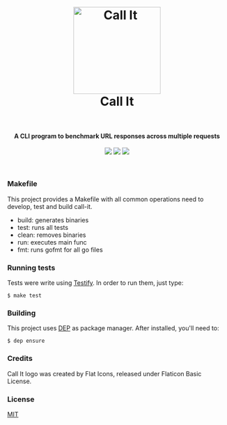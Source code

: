 <h1 align="center">
  <br>
  <img src="https://cdn.rawgit.com/pedrolopesme/call-it/3280fc97/call-it.png" alt="Call It" width="200">
  <br>
  Call It
  <br>
  <br>
</h1>

<h4 align="center">A CLI program to benchmark URL responses across multiple requests</h4>

<p align="center">
  <a href="https://travis-ci.org/pedrolopesme/call-it"> <img src="https://api.travis-ci.org/pedrolopesme/call-it.svg?branch=master" /></a>
  <a href="https://goreportcard.com/report/github.com/pedrolopesme/call-it"> <img src="https://goreportcard.com/badge/github.com/pedrolopesme/call-it" /></a>
  <a href="https://codeclimate.com/github/pedrolopesme/call-it/maintainability"> <img src="https://api.codeclimate.com/v1/badges/e7854e559e20c9e250de/maintainability" /></a>
</p>
<br>
 
### Makefile

This project provides a Makefile with all common operations need to develop, test and build call-it.

* build: generates binaries
* test: runs all tests
* clean: removes binaries
* run: executes main func
* fmt: runs gofmt for all go files


### Running tests

Tests were write using [Testify](github.com/stretchr/testify/assert). In order to run them, just type:

```shell
$ make test
```


### Building

This project uses [DEP](https://golang.github.io/dep/docs/installation.html)
as package manager. After installed, you'll need to:

```shell
$ dep ensure
```

### Credits

Call It logo was created by Flat Icons, released under Flaticon Basic License.

### License

[MIT](LICENSE.md)
